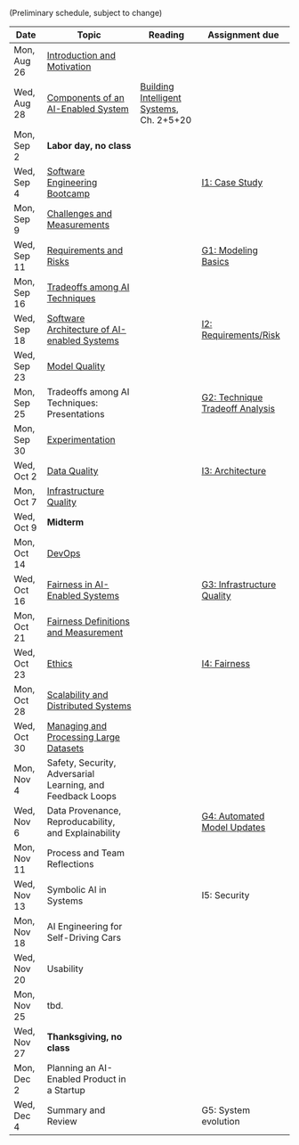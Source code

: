 
(Preliminary schedule, subject to change)

| Date  | Topic | Reading | Assignment due |
| -     | -     | -       | -              |
| Mon, Aug 26 | [Introduction and Motivation](https://ckaestne.github.io/seai/slides/01_introduction_and_motivation/intro.html) |   |   |
| Wed, Aug 28 | [Components of an AI-Enabled System](https://ckaestne.github.io/seai/slides/02_components/components.html)  | [Building Intelligent Systems](https://www.buildingintelligentsystems.com/), Ch. 2+5+20  |   |
| Mon, Sep 2  | **Labor day, no class** |   |   |
| Wed, Sep 4  | [Software Engineering Bootcamp](https://ckaestne.github.io/seai/slides/03_se_bootcamp/se.html)   | <!-- [Software Engineering for the 21st Century](http://ra.adm.cs.cmu.edu/anon/usr0/anon/usr/ftp/isri2005/CMU-ISRI-05-108.pdf) -->  | [I1: Case Study](https://github.com/ckaestne/seai/tree/master/assignments/01_case_study/assignment01.md)  |
| Mon, Sep 9  | [Challenges and Measurements](https://ckaestne.github.io/seai/slides/04_challenges/challenges.html)   |   |   |
| Wed, Sep 11 | [Requirements and Risks](https://ckaestne.github.io/seai/slides/05_requirements/requirements.html)  |   | [G1: Modeling Basics](https://github.com/ckaestne/seai/blob/master/assignments/G1_modeling_basics/assignment02.md) |
| Mon, Sep 16 | [Tradeoffs among AI Techniques](https://ckaestne.github.io/seai/slides/06_tradeoffs/tradeoffs.html#/)   |   |   |
| Wed, Sep 18 |  [Software Architecture of AI-enabled Systems](https://ckaestne.github.io/seai/slides/07_architecture/architecture.html) | <!-- [Software architecture in practice](https://www.oreilly.com/library/view/software-architecture-in/9780132942799/?ar), Ch. 1 + [Building Intelligent Systems](https://www.buildingintelligentsystems.com/), Ch. 13 --> |  [I2: Requirements/Risk](https://github.com/ckaestne/seai/blob/master/assignments/I2_requirements_risks/assignment03.md) |
| Wed, Sep 23 | [Model Quality](https://ckaestne.github.io/seai/slides/08_model_quality/modelquality.html)   |   |   |
| Mon, Sep 25 | Tradeoffs among AI Techniques: Presentations    |   | [G2: Technique Tradeoff Analysis](https://github.com/ckaestne/seai/blob/master/assignments/G2_tradeoffs/assignment04.md) |
| Mon, Sep 30 | [Experimentation](https://ckaestne.github.io/seai/slides/09_experimentation/experimentation.html) |   |   |
| Wed, Oct 2  | [Data Quality](https://ckaestne.github.io/seai/slides/10_data_quality/dataquality.html)    |   | [I3: Architecture](https://github.com/ckaestne/seai/blob/master/assignments/I3_architecture/assignment05.md)  |
| Mon, Oct 7  | [Infrastructure Quality](https://ckaestne.github.io/seai/slides/11_infrastructurequality/testing.html)  |   |   |
| Wed, Oct 9  |  **Midterm**   |   |  |
| Mon, Oct 14 | [DevOps](https://ckaestne.github.io/seai/slides/12_devops/devops.html)  |   |    |
| Wed, Oct 16 | [Fairness in AI-Enabled Systems](https://ckaestne.github.io/seai/slides/13_fairness/fairness.html)  |   | [G3: Infrastructure Quality](https://github.com/ckaestne/seai/blob/master/assignments/G3_quality/assignment06.md) |
| Mon, Oct 21 | [Fairness Definitions and Measurement](https://ckaestne.github.io/seai/slides/14_fairness_2/fairness2.html)  |   |   |
| Wed, Oct 23 | [Ethics](https://ckaestne.github.io/seai/slides/15_ethics/ethics.html)  |   | [I4: Fairness](https://github.com/ckaestne/seai/blob/master/assignments/I4_fairness/assignment07.md) |
| Mon, Oct 28 | [Scalability and Distributed Systems](https://ckaestne.github.io/seai/slides/16_distributed/systems.html)     |   |   |
| Wed, Oct 30 | [Managing and Processing Large Datasets](https://ckaestne.github.io/seai/slides/17_dataatscale/data.html)  |   |   |
| Mon, Nov 4  | Safety, Security, Adversarial Learning, and Feedback Loops   |   |   |
| Wed, Nov 6  | Data Provenance, Reproducability, and Explainability    |   | [G4: Automated Model Updates](https://github.com/ckaestne/seai/blob/master/assignments/G4_continuousdelivery/assignment08.md)  |
| Mon, Nov 11 | Process and Team Reflections    |   |   |
| Wed, Nov 13 | Symbolic AI in Systems  |   | I5: Security   |
| Mon, Nov 18 | AI Engineering for Self-Driving Cars    |   |   |
| Wed, Nov 20 | Usability   |   |   |
| Mon, Nov 25 | tbd. |   | |
| Wed, Nov 27 | **Thanksgiving, no class**    |   | |
| Mon, Dec 2  | Planning an AI-Enabled Product in a Startup |   |   |
| Wed, Dec 4  | Summary and Review  |  | G5: System evolution |



